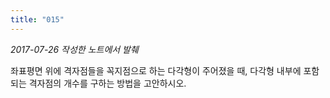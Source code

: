 ```yaml
---
title: "015"
---
```


*2017-07-26 작성한 노트에서 발췌*

좌표평면 위에 격자점들을 꼭지점으로 하는 다각형이 주어졌을 때, 다각형 내부에 포함되는 격자점의 개수를 구하는 방법을 고안하시오.